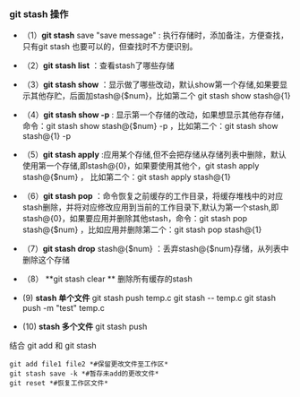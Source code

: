 ### git stash 操作

- （1）**git stash** save "save message" : 执行存储时，添加备注，方便查找，只有git stash 也要可以的，但查找时不方便识别。

- （2）**git stash list** ：查看stash了哪些存储

- （3）**git stash show** ：显示做了哪些改动，默认show第一个存储,如果要显示其他存贮，后面加stash@{$num}，比如第二个 git stash show stash@{1}

- （4）**git stash show -p** : 显示第一个存储的改动，如果想显示其他存存储，命令：git stash show stash@{$num} -p ，比如第二个：git stash show stash@{1} -p

- （5）**git stash apply** :应用某个存储,但不会把存储从存储列表中删除，默认使用第一个存储,即stash@{0}，如果要使用其他个，git stash apply stash@{$num} ， 比如第二个：git stash apply stash@{1} 

- （6）**git stash pop** ：命令恢复之前缓存的工作目录，将缓存堆栈中的对应stash删除，并将对应修改应用到当前的工作目录下,默认为第一个stash,即stash@{0}，如果要应用并删除其他stash，命令：git stash pop stash@{$num} ，比如应用并删除第二个：git stash pop stash@{1}

- （7）**git stash drop** stash@{$num} ：丢弃stash@{$num}存储，从列表中删除这个存储

- （8） **git stash clear ** 删除所有缓存的stash

-    (9)   **stash 单个文件** git stash push temp.c git stash -- temp.c git stash push -m "test" temp.c

-    (10) **stash 多个文件**
   git stash push <file1> <file2> <file3>

  结合 git add 和 git stash 

  ```shell
  git add file1 file2 *#保留更改文件至工作区*
  git stash save -k *#暂存未add的更改文件* 
  git reset *#恢复工作区文件*
  ```

   

  

